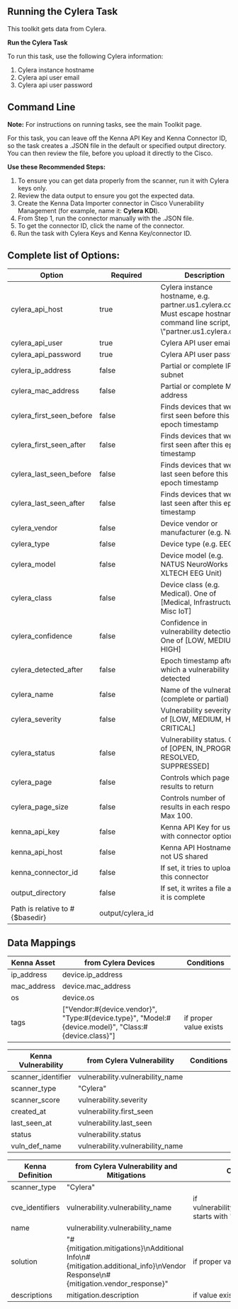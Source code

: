 ## Running the Cylera Task

This toolkit gets data from Cylera.

**Run the Cylera Task**

To run this task, use the following Cylera information:

1. Cylera instance hostname
2. Cylera api user email
3. Cylera api user password

## Command Line

**Note:** For instructions on running tasks, see the main Toolkit page.

For this task, you can leave off the Kenna API Key and Kenna Connector ID, so the task creates a .JSON file in the default or specified output directory. You can then review the file, before you upload it directly to the Cisco.

**Use these Recommended Steps:**

1. To ensure you can get data properly from the scanner, run it with Cylera keys only. 
2. Review the data output to ensure you got the expected data.
3. Create the Kenna Data Importer connector in Cisco Vunerability Management  (for example, name it: **Cylera KDI**).
4. From Step 1, run the connector manually with the .JSON file. 
5. To get the connector ID, click the name of the connector. 
6. Run the task with Cylera Keys and Kenna Key/connector ID.

## Complete list of Options:

| Option | Required | Description | default |
| --- | --- | --- | --- |
| cylera_api_host | true | Cylera instance hostname, e.g. partner.us1.cylera.com. Must escape hostname in command line script, e.g. \\"partner.us1.cylera.com\\" | n/a |
| cylera_api_user | true | Cylera API user email | n/a |
| cylera_api_password | true | Cylera API user password | n/a |
| cylera_ip_address | false | Partial or complete IP or subnet | n/a |
| cylera_mac_address | false | Partial or complete MAC address | n/a |
| cylera_first_seen_before | false | Finds devices that were first seen before this epoch timestamp | n/a |
| cylera_first_seen_after | false | Finds devices that were first seen after this epoch timestamp | n/a |
| cylera_last_seen_before | false | Finds devices that were last seen before this epoch timestamp | n/a |
| cylera_last_seen_after | false | Finds devices that were last seen after this epoch timestamp | n/a |
| cylera_vendor | false | Device vendor or manufacturer (e.g. Natus) | n/a |
| cylera_type | false | Device type (e.g. EEG) | n/a |
| cylera_model | false | Device model (e.g. NATUS NeuroWorks XLTECH EEG Unit) | n/a |
| cylera_class | false | Device class (e.g. Medical). One of [Medical, Infrastructure, Misc IoT] | n/a |
| cylera_confidence | false | Confidence in vulnerability detection. One of [LOW, MEDIUM, HIGH] | n/a |
| cylera_detected_after | false | Epoch timestamp after which a vulnerability was detected | n/a |
| cylera_name | false | Name of the vulnerability (complete or partial) | n/a |
| cylera_severity | false | Vulnerability severity. One of [LOW, MEDIUM, HIGH, CRITICAL] | n/a |
| cylera_status | false | Vulnerability status. One of [OPEN, IN_PROGRESS, RESOLVED, SUPPRESSED] | n/a |
| cylera_page | false | Controls which page of results to return | 0 |
| cylera_page_size | false | Controls number of results in each response. Max 100. | 100 |
| kenna_api_key | false | Kenna API Key for use with connector option | n/a |
| kenna_api_host | false | Kenna API Hostname if not US shared | api.kennasecurity.com |
| kenna_connector_id | false | If set, it tries to upload to this connector | n/a |
| output_directory | false | If set, it writes a file after it is complete 
| Path is relative to #{$basedir} | output/cylera_id| 

## Data Mappings

| Kenna Asset | from Cylera Devices | Conditions |
| --- | --- | --- |
| ip_address | device.ip_address | |
| mac_address | device.mac_address | |
| os | device.os | |
| tags | ["Vendor:#{device.vendor}", "Type:#{device.type}", "Model:#{device.model}", "Class:#{device.class}"] | if proper value exists |

| Kenna Vulnerability | from Cylera Vulnerability | Conditions |
| --- | --- | --- |
| scanner_identifier | vulnerability.vulnerability_name | |
| scanner_type | "Cylera" | |
| scanner_score | vulnerability.severity | |
| created_at | vulnerability.first_seen | |
| last_seen_at | vulnerability.last_seen | |
| status | vulnerability.status | |
| vuln_def_name | vulnerability.vulnerability_name | |

| Kenna Definition | from Cylera Vulnerability and Mitigations | Conditions |
| --- | --- | --- |
| scanner_type | "Cylera" | |
| cve_identifiers | vulnerability.vulnerability_name | if vulnerability.vulnerability_name starts with "CVE" |
| name | vulnerability.vulnerability_name | |
| solution | "#{mitigation.mitigations}\nAdditional Info\n#{mitigation.additional_info}\nVendor Response\n#{mitigation.vendor_response}" | if proper value exists |
| descriptions | mitigation.description | if value exists |
